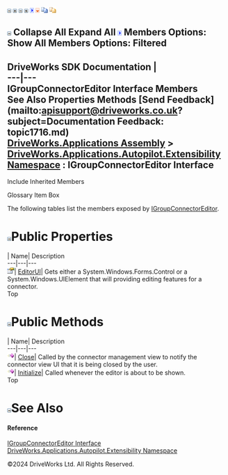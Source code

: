 ![](dotnetimages/collapse.gif) ![](dotnetimages/expand.gif) ![](dotnetimages/collapse.gif) ![](dotnetimages/expand.gif) ![](dotnetimages/drpdown.gif) ![](dotnetimages/drpdown_orange.gif) ![](dotnetimages/copycode.gif) ![](dotnetimages/copycodeHighlight.gif)

![](dotnetimages/collapse.gif) Collapse All Expand All ![](dotnetimages/drpdown.gif) Members Options: Show All  Members Options: Filtered   
---  
DriveWorks SDK Documentation  |   
---|---  
IGroupConnectorEditor Interface Members   
See Also Properties Methods [Send Feedback](mailto:apisupport@driveworks.co.uk?subject=Documentation Feedback: topic1716.md)  
[DriveWorks.Applications Assembly](topic13.md) > [DriveWorks.Applications.Autopilot.Extensibility Namespace](topic1633.md) : IGroupConnectorEditor Interface  
---  
  
Include Inherited Members    


Glossary Item Box

The following tables list the members exposed by [IGroupConnectorEditor](topic1716.md).

# ![](dotnetimages/collapse.gif)Public Properties

| Name| Description  
---|---|---  
![ Property](dotnetimages/Property.gif)| [EditorUI](topic1723.md)| Gets either a System.Windows.Forms.Control or a System.Windows.UIElement that will providing editing features for a connector.   
Top

# ![](dotnetimages/collapse.gif)Public Methods

| Name| Description  
---|---|---  
![ Method](dotnetimages/Method.gif)| [Close](topic1721.md)| Called by the connector management view to notify the connector view UI that it is being closed by the user.   
![ Method](dotnetimages/Method.gif)| [Initialize](topic1722.md)| Called whenever the editor is about to be shown.   
Top

# ![](dotnetimages/collapse.gif)See Also

#### Reference

[IGroupConnectorEditor Interface](topic1716.md)   
[DriveWorks.Applications.Autopilot.Extensibility Namespace](topic1633.md)

©2024 DriveWorks Ltd. All Rights Reserved.
